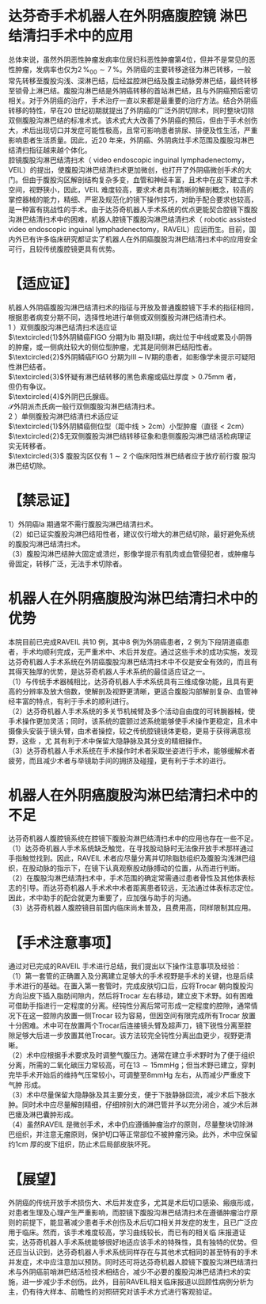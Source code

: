 # 达芬奇手术机器人在外阴癌腹腔镜 淋巴结清扫手术中的应用  
总体来说，虽然外阴恶性肿瘤发病率位居妇科恶性肿瘤第4位，但并不是常见的恶性肿瘤，发病率也仅为$2\,\%_{00}\sim7\,\%$。外阴癌的主要转移途径为淋巴转移，一般常先转移至腹股沟浅、深淋巴结，后经盆腔淋巴结及腹主动脉旁淋巴结，最终转移至锁骨上淋巴结。腹股沟淋巴结是外阴癌转移的首站淋巴结，且与外阴癌预后密切相关。对于外阴癌的治疗，手术治疗一直以来都是最重要的治疗方法。结合外阴癌转移的特性，早在20 世纪初期就提出了外阴癌的广泛外阴切除术，同时整块切除双侧腹股沟淋巴结的标准术式。该术式大大改善了外阴癌的预后，但由于手术创伤大，术后出现切口并发症可能性极高，且常可影响患者排尿、排便及性生活，严重影响患者生活质量。因此，近20 年来，外阴癌、外阴病灶手术范围及腹股沟淋巴结清扫指征越来越个体化。  
腔镜腹股沟淋巴结清扫术（ video endoscopic inguinal  lymphadenectomy，VEIL）的提出，使腹股沟淋巴结清扫术更加微创，也打开了外阴癌微创手术的大门。但由于腹股沟区解剖结构复杂多变，血管和神经丰富，且术中在皮下建立手术空间，视野狭小，因此，VEIL 难度较高，要求术者具有清晰的解剖概念，较高的掌控器械的能力，精细、严密及规范化的镜下操作技巧，对助手配合要求也较高，是一种富有挑战性的手术。由于达芬奇机器人手术系统的优点更能契合腔镜下腹股沟淋巴结清扫术中的困难，机器人腔镜下腹股沟淋巴结清扫术（ robotic assisted video  endoscopic inguinal lymphadenectomy，RAVEIL）应运而生。目前，国内外已有许多临床研究都证实了机器人在外阴癌腹股沟淋巴结清扫术中的应用安全可行，且较传统腹腔镜更具有优势。  
# 【适应证】  
机器人外阴癌腹股沟淋巴结清扫术的指征与开放及普通腹腔镜下手术的指征相同，根据患者病变分期不同，选择性地进行单侧或双侧腹股沟淋巴结清扫术。  
1 ）双侧腹股沟淋巴结清扫术适应证  
$\textcircled{1}$外阴鳞癌FIGO 分期为Ⅰb 期及Ⅱ期，病灶位于中线或累及小阴唇的肿瘤，或一侧病灶较大的侧位型肿瘤，尤其是同侧淋巴结阳性者。  
$\textcircled{2}$外阴鳞癌FIGO 分期为$\mathrm{III}\,{\sim}\,\mathrm{IV}$期的患者，如影像学未提示可疑阳性淋巴结者。  
$\textcircled{3}$怀疑有淋巴结转移的黑色素瘤或癌灶厚度$>0.75\mathrm{mm}$ 者，  
但仍有争议。  
$\textcircled{4}$外阴巴氏腺癌。  
$\mathcal{S}$外阴派杰氏病一般行双侧腹股沟淋巴结清扫术。  
2 ）单侧腹股沟淋巴结清扫术适应证  
$\textcircled{1}$外阴鳞癌侧位型（距中线$>2\mathrm{cm}$）小型肿瘤（直径$<2\mathrm{cm}$）  
$\textcircled{2}$无双侧腹股沟淋巴结转移征象和患侧腹股沟淋巴结活检病理证实无转移者。  
$\textcircled{3}$ 腹股沟区仅有 $1\sim2$  个临床阳性淋巴结者应于放疗前行腹 股沟淋巴结切除。  
# 【禁忌证】  
1）外阴癌Ⅰa 期通常不需行腹股沟淋巴结清扫术。  
（2）如已证实腹股沟淋巴结阳性者，建议仅行增大的淋巴结切除，最好避免系统的腹股沟淋巴结清扫术。  
（3）腹股沟淋巴结肿大固定或溃烂，影像学提示有肌肉或血管侵犯者，或肿瘤与骨固定，转移广泛，无法手术切除者。  
#  机器人在外阴癌腹股沟淋巴结清扫术中的优势  
本院目前已完成RAVEIL 共10 例，其中8 例为外阴癌患者，2 例为下段阴道癌患者，手术均顺利完成，无严重术中、术后并发症。通过这些手术的成功实施，发现达芬奇机器人手术系统在外阴癌腹股沟淋巴结清扫术中不仅是安全有效的，而且有其得天独厚的优势，是达芬奇机器人手术系统的最佳适应证之一。  
（1）与传统手术器械相比，达芬奇机器人手术系统具有三维成像功能，且具有更高的分辨率及放大倍数，使解剖及视野更清晰，更适合腹股沟部解剖复杂、血管神经丰富的特点，有利于手术的顺利进行。  
（2）达芬奇机器人手术系统的多关节机械臂及多个活动自由度的可转腕器械，使手术操作更加灵活；同时，该系统的震颤过滤系统能够使手术操作更稳定，且术中摄像头安装于镜头臂，由术者操控，较之传统腔镜镜体更稳，更易于获得满意视野，这些 ，尤 其有利于术中保留大隐静脉及其分支的精细操作。  
（3）达芬奇机器人手术系统在手术操作时术者采取坐姿进行手术，能够缓解术者疲劳，而且减少术者与举镜助手间的拥挤及碰撞，更有利于手术的进行。  
#  机器人在外阴癌腹股沟淋巴结清扫术中的不足  
达芬奇机器人腹腔镜系统在腔镜下腹股沟淋巴结清扫术中的应用也存在一些不足。  
（1）达芬奇机器人手术系统缺乏触觉，在寻找股动脉时无法像开放手术那样通过手指触觉找到。因此，RAVEIL 术者应尽量分离并切除脂肪组织及腹股沟浅淋巴组织，在股动脉的指示下，在镜下认真观察股动脉搏动的位置，从而进行判断。  
（2）在腹股沟淋巴结清扫术中，手术范围的确定常需通过患者骨性及其他体表标志的引导。而达芬奇机器人手术术中术者距离患者较远，无法通过体表标志定位。因此，术中助手的配合就更为重要了，应加强与助手的沟通。  
（3）达芬奇机器人腹腔镜目前国内临床尚未普及，且费用高，同样限制其应用。  
# 【手术注意事项】  
通过对已完成的RAVEIL 手术进行总结，我们提出以下操作注意事项及经验：  
（1）第一套管的正确置入及分离建立足够大的手术视野是手术的关键，也是后续手术进行的基础。在置入第一套管时，完成皮肤切口后，应将Trocar 朝向腹股沟方向沿皮下插入脂肪间隙内，然后将Trocar 左右移动，建立皮下术野。如有困难可借助手指进行一定程度的分离。经钝性分离后常可形成一定程度的腔隙，通常情况下在这一腔隙内放置一侧Trocar 较为容易，但因空间有限完成所有Trocar 放置十分困难。术中可在放置两个Trocar后连接镜头臂及超声刀，镜下锐性分离至腔隙足够大后进一步放置其他Trocar。该方法较完全钝性分离出血更少，视野更清晰。  
（2）术中应根据手术要求及时调整气腹压力。通常在建立手术野时为了便于组织分离，所需的二氧化碳压力常较高，可在$13\sim15\mathrm{mmHg}$；但当术野已建立，穿刺完毕手术开始后的维持气压常较小，可调整至8mmHg 左右，从而减少严重皮下气肿 形成。  
（3）术中尽量保留大隐静脉及其主要分支，便于下肢静脉回流，减少术后下肢水肿。同时术中应尽量解剖精细，仔细辨别大的淋巴管并予以充分闭合，减少术后淋巴瘘及淋巴囊肿形成。  
（4）虽然RAVEIL 是微创手术，术中仍应遵循肿瘤治疗的原则，尽量整块切除淋巴组织，并注意无瘤原则，保护切口等正常部位不被肿瘤污染。此外，术中应保留约1cm 厚的皮下组织，防止术后局部皮肤坏死。  
# 【展望】  
外阴癌的传统开放手术损伤大、术后并发症多，尤其是术后切口感染、瘢痕形成，对患者生理及心理产生严重影响，而腔镜下腹股沟淋巴结清扫术在遵循肿瘤治疗原则的前提下，能显著减少患者手术创伤及术后切口相关并发症的发生，且已广泛应用于临床。然而，该手术难度较高，学习曲线较长，而已有的相关临 床报道证实，达芬奇机器人手术系统能够很好地适应该手术的特殊性，具有独特的优势。但还应当认识到，达芬奇机器人手术系统同样存在与其他术式相同的甚至特有的手术并发症，术中应注意加以预防。同时还可将达芬奇机器人腔镜下腹股沟淋巴结清扫术与外阴癌前哨淋巴结活检技术相结合，减少不必要的腹股沟淋巴结清扫术的实施，进一步减少手术创伤。此外，目前RAVEIL相关临床报道以回顾性病例分析为主，仍有待大样本、前瞻性的对照研究对该手术方式进行客观验证。  
